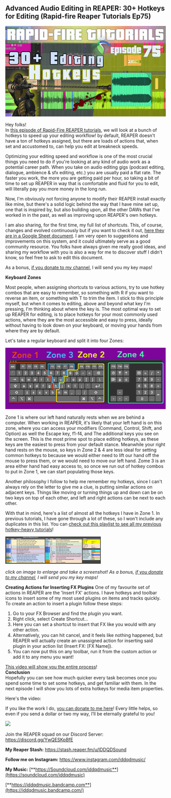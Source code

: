 ## Advanced Audio Editing in REAPER: 30+ Hotkeys for Editing (Rapid-fire Reaper Tutorials Ep75)

![](/blog/rfrt/75/13.jpg)

Hey folks!  
 In [this episode of Rapid-Fire REAPER tutorials](https://youtu.be/p9zS4t1ohCI), we will look at a bunch of hotkeys to speed up your editing workflow! by default, REAPER doesn't have a ton of hotkeys assigned, but there are loads of actions that, when set and accustomed to, can help you edit at breakneck speeds.

Optimizing your editing speed and workflow is one of the most crucial things you need to do if you're looking at any kind of audio work as a potential career path. When you take on audio editing gigs (podcast editing, dialogue, ambience & sfx editing, etc.) you are usually paid a flat rate. The faster you work, the more you are getting paid per hour, so taking a bit of time to set up REAPER in way that is comfortable and fluid for you to edit, will literally pay you more money in the long run.

Now, I'm obviously not forcing anyone to modify their REAPER install exactly like mine, but there's a solid logic behind the way that I have mine set up, one that is inspired by, but also building upon, all the other DAWs that I've worked in in the past, as well as improving upon REAPER's own hotkeys.

I am also sharing, for the first time, my full list of shortcuts. This, of course, changes and evolved continuously but if you want to check it out, [here they are in a Google Sheet document](https://docs.google.com/spreadsheets/d/1lzKgT-9GKmor8aElOhIAyuFegEJJvPIHW0VQmZZYBCI/edit?usp=sharing). I am very open to suggestions and improvements on this system, and it could ultimately serve as a good community resource. You folks have always given me really good ideas, and sharing my workflow with you is also a way for me to discover stuff I didn't know, so feel free to ask to edit this document.

As a bonus, [if you donate to my channel](https://www.buymeacoffee.com/iddqdsound), I will send you my key maps!

**Keyboard Zones**

Most people, when assigning shortcuts to various actions, try to use hotkey combos that are easy to remember, so something with R if you want to reverse an item, or something with T to trim the item. I stick to this principle myself, but when it comes to editing, above and beyond what key I'm pressing, I'm thinking about where the key is. The most optimal way to set up REAPER for editing, is to place hotkeys for your most commonly used actions, where they are the most accessible and easy to press, ideally without having to look down on your keyboard, or moving your hands from where they are by default.

Let's take a regular keyboard and split it into four Zones:

![](/blog/rfrt/75/14.jpg)

Zone 1 is where our left hand naturally rests when we are behind a computer. When working in REAPER, it's likely that your left hand is on this zone, where you can access your modifiers (Command, Control, Shift, and Option) as well the Escape key, f1-f4, and The additional keys you see on the screen. This is the most prime spot to place editing hotkeys, as these keys are the easiest to press from your default stance. Meanwhile your right hand rests on the mouse, so keys in Zone 2 & 4 are less ideal for setting common hotkeys to because we would either need to lift our hand off the mouse to press them, or we would need to move our left hand. Zome 3 is an area either hand had easy access to, so once we run out of hotkey combos to put in Zone 1, we can start populating those keys.

Another philosophy I follow to help me remember my hotkeys, since I can't always rely on the letter to give me a clue, is putting similar actions on adjacent keys. Things like moving or turning things up and down can be on two keys on top of each other, and left and right actions can be next to each other.

With that in mind, here's a list of almost all the hotkeys I have in Zone 1. In previous tutorials, I have gone through a lot of these, so I won't include any duplicates in this list. You can [check out this playlist to see all my previous hotkey-heavy tutorials](https://www.youtube.com/playlist?list=PLjvmrOUg3J0rI6lDlP8xSARzvOaNd__oG)!

![](/blog/rfrt/75/15.png)

_click on image to enlarge and take a screenshot!_ _As a bonus,_ [_if you donate to my channel_](https://www.buymeacoffee.com/iddqdsound)_, I will send you my key maps!_

**Creating Actions for Inserting FX Plugins**
One of my favourite set of actions in REAPER are the 'Insert FX' actions. I have hotkeys and toolbar icons to insert some of my most used plugins on items and tracks quickly. To create an action to insert a plugin follow these steps:

1. Go to your FX Browser and find the plugin you want.
2. Right click, select Create Shortcut...
3. Here you can set a shortcut to insert that FX like you would with any other action.
4. Alternatively, you can hit cancel, and it feels like nothing happened, but REAPER will actually create an unassigned action for inserting said plugin in your action list (Insert FX: [FX Name]).
5. You can now put this on any toolbar, run it from the custom action or add it to any menu you want!

[This video will show you the entire process](https://www.youtube.com/watch?v=fCqnOICUFd0)!  
**Conclusion**  
 Hopefully you can see how much quicker every task becomes once you spend some time to set some hotkeys, and get familiar with them. In the next episode I will show you lots of extra hotkeys for media item properties.

Here's the video:

<youtube id="p9zS4t1ohCI"></youtube>

If you like the work I do, [you can donate to me here](http://www.buymeacoffee.com/iddqdsound)! Every little helps, so even if you send a dollar or two my way, I’ll be eternally grateful to you!

![](/blog/rfrt/75/8.png)

Join the REAPER squad on our Discord Server:  
 <https://discord.gg/YwQESKpBfE>

**My Reaper Stash:** <https://stash.reaper.fm/u/IDDQDSound>

**Follow me on Instagram:** <https://www.instagram.com/iddqdmusic/>

**My Music:** [**https://Soundcloud.com/iddqdmusic**](https://soundcloud.com/iddqdmusic)

[ ](https://soundcloud.com/iddqdmusic) [**https://iddqdmusic.bandcamp.com**](https://iddqdmusic.bandcamp.com/)

